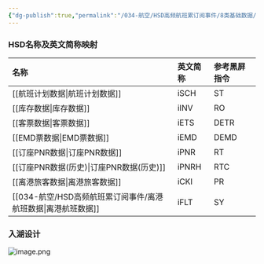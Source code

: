 ```yaml
---
{"dg-publish":true,"permalink":"/034-航空/HSD高频航班累订阅事件/8类基础数据/","dgPassFrontmatter":true}
---
```



### HSD名称及英文简称映射

| 名称              | 英文简称  | 参考黑屏指令 |
| :-------------- | :---- | :----- |
| [[航班计划数据\|航班计划数据]]      | iSCH  | ST     |
| [[库存数据\|库存数据]]        | iINV  | RO     |
| [[客票数据\|客票数据]]        | iETS  | DETR   |
| [[EMD票数据\|EMD票数据]]      | iEMD  | DEMD   |
| [[订座PNR数据\|订座PNR数据]]     | iPNR  | RT     |
| [[订座PNR数据(历史)\|订座PNR数据(历史)]] | iPNRH | RTC    |
| [[离港旅客数据\|离港旅客数据]]      | iCKI  | PR     |
| [[034-航空/HSD高频航班累订阅事件/离港航班数据\|离港航班数据]]      | iFLT  | SY     |



### 入湖设计
![image.png](https://hoey-images.oss-cn-hangzhou.aliyuncs.com/img/20240523154458.png)

